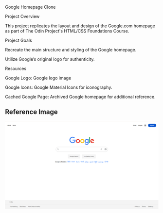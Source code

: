 Google Homepage Clone

Project Overview

This project replicates the layout and design of the Google.com homepage as part of The Odin Project's HTML/CSS Foundations Course.

Project Goals

Recreate the main structure and styling of the Google homepage.

Utilize Google’s original logo for authenticity.

Resources

Google Logo: Google logo image

Google Icons: Google Material Icons for iconography.

Cached Google Page: Archived Google homepage for additional reference.

## Reference Image
![Google Homepage Screenshot](https://raw.githubusercontent.com/ranjithkumardeveloper/Google-Home-Page-Clone/main/docs/reference.png)
